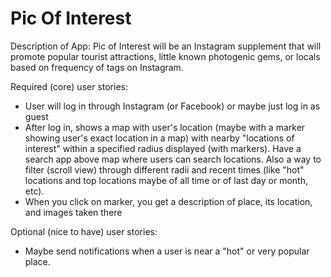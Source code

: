 # Pic Of Interest
Description of App:
Pic of Interest will be an Instagram supplement that will promote popular tourist attractions, little known photogenic gems, or locals based on frequency of tags on Instagram. 

Required (core) user stories:
* User will log in through Instagram (or Facebook) or maybe just log in as guest
* After log in, shows a map with user's location (maybe with a marker showing user's exact location in a map) with nearby "locations of interest" within a specified radius displayed (with markers). Have a search app above map where users can search locations. Also a way to filter (scroll view) through different radii and recent times (like "hot" locations and top locations maybe of all time or of last day or month, etc). 
* When you click on marker, you get a description of place, its location, and images taken there


Optional (nice to have) user stories:
* Maybe send notifications when a user is near a "hot" or very popular place. 
